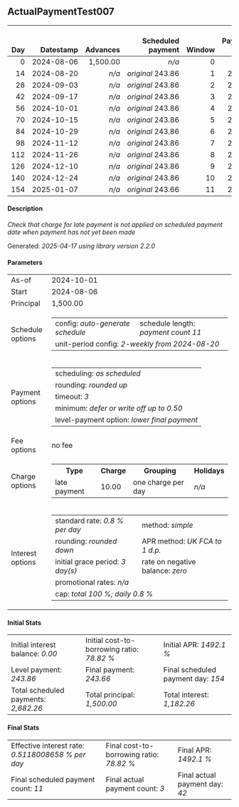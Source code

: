 <h2>ActualPaymentTest007</h2>
<table>
    <thead style="vertical-align: bottom;">
        <th style="text-align: right;">Day</th>
        <th style="text-align: right;">Datestamp</th>
        <th style="text-align: right;">Advances</th>
        <th style="text-align: right;">Scheduled payment</th>
        <th style="text-align: right;">Window</th>
        <th style="text-align: right;">Payment due</th>
        <th style="text-align: right;">Actual payments</th>
        <th style="text-align: right;">Generated payment</th>
        <th style="text-align: right;">Net effect</th>
        <th style="text-align: right;">Payment status</th>
        <th style="text-align: right;">Balance status</th>
        <th style="text-align: right;">Simple interest</th>
        <th style="text-align: right;">New interest</th>
        <th style="text-align: right;">New charges</th>
        <th style="text-align: right;">Principal portion</th>
        <th style="text-align: right;">Fee portion</th>
        <th style="text-align: right;">Interest portion</th>
        <th style="text-align: right;">Charges portion</th>
        <th style="text-align: right;">Fee rebate</th>
        <th style="text-align: right;">Principal balance</th>
        <th style="text-align: right;">Fee balance</th>
        <th style="text-align: right;">Interest balance</th>
        <th style="text-align: right;">Charges balance</th>
        <th style="text-align: right;">Settlement figure</th>
        <th style="text-align: right;">Fee rebate if&nbsp;settled</th>
    </thead>
    <tr style="text-align: right;">
        <td class="ci00">0</td>
        <td class="ci01" style="white-space: nowrap;">2024-08-06</td>
        <td class="ci02">1,500.00</td>
        <td class="ci03" style="white-space: nowrap;"><i>n/a<i></td>
        <td class="ci04">0</td>
        <td class="ci05">0.00</td>
        <td class="ci06"><i>n/a</i></td>
        <td class="ci07"><i>n/a</i></td>
        <td class="ci08">0.00</td>
        <td class="ci09"><i>none&nbsp;scheduled</i></td>
        <td class="ci10">open</td>
        <td class="ci11">0.0000</td>
        <td class="ci12">0.0000</td>
        <td class="ci13"><i>n/a</i></td>
        <td class="ci14">0.00</td>
        <td class="ci15">0.00</td>
        <td class="ci16">0.00</td>
        <td class="ci17">0.00</td>
        <td class="ci18">0.00</td>
        <td class="ci19">1,500.00</td>
        <td class="ci20">0.00</td>
        <td class="ci21">0.0000</td>
        <td class="ci22">0.00</td>
        <td class="ci23">1,500.00</td>
        <td class="ci24">0.00</td>
    </tr>
    <tr style="text-align: right;">
        <td class="ci00">14</td>
        <td class="ci01" style="white-space: nowrap;">2024-08-20</td>
        <td class="ci02"><i>n/a</i></td>
        <td class="ci03" style="white-space: nowrap;"><i>original</i> 243.86</td>
        <td class="ci04">1</td>
        <td class="ci05">243.86</td>
        <td class="ci06"><i>confirmed</i>&nbsp;243.86</td>
        <td class="ci07"><i>n/a</i></td>
        <td class="ci08">243.86</td>
        <td class="ci09"><i>payment&nbsp;made</i></td>
        <td class="ci10">open</td>
        <td class="ci11">168.0000</td>
        <td class="ci12">168.0000</td>
        <td class="ci13"><i>n/a</i></td>
        <td class="ci14">75.86</td>
        <td class="ci15">0.00</td>
        <td class="ci16">168.00</td>
        <td class="ci17">0.00</td>
        <td class="ci18">0.00</td>
        <td class="ci19">1,424.14</td>
        <td class="ci20">0.00</td>
        <td class="ci21">0.0000</td>
        <td class="ci22">0.00</td>
        <td class="ci23">1,424.14</td>
        <td class="ci24">0.00</td>
    </tr>
    <tr style="text-align: right;">
        <td class="ci00">28</td>
        <td class="ci01" style="white-space: nowrap;">2024-09-03</td>
        <td class="ci02"><i>n/a</i></td>
        <td class="ci03" style="white-space: nowrap;"><i>original</i> 243.86</td>
        <td class="ci04">2</td>
        <td class="ci05">243.86</td>
        <td class="ci06"><i>confirmed</i>&nbsp;243.86</td>
        <td class="ci07"><i>n/a</i></td>
        <td class="ci08">243.86</td>
        <td class="ci09"><i>payment&nbsp;made</i></td>
        <td class="ci10">open</td>
        <td class="ci11">159.5037</td>
        <td class="ci12">159.5037</td>
        <td class="ci13"><i>n/a</i></td>
        <td class="ci14">84.36</td>
        <td class="ci15">0.00</td>
        <td class="ci16">159.50</td>
        <td class="ci17">0.00</td>
        <td class="ci18">0.00</td>
        <td class="ci19">1,339.78</td>
        <td class="ci20">0.00</td>
        <td class="ci21">0.0000</td>
        <td class="ci22">0.00</td>
        <td class="ci23">1,339.78</td>
        <td class="ci24">0.00</td>
    </tr>
    <tr style="text-align: right;">
        <td class="ci00">42</td>
        <td class="ci01" style="white-space: nowrap;">2024-09-17</td>
        <td class="ci02"><i>n/a</i></td>
        <td class="ci03" style="white-space: nowrap;"><i>original</i> 243.86</td>
        <td class="ci04">3</td>
        <td class="ci05">243.86</td>
        <td class="ci06"><i>confirmed</i>&nbsp;243.86</td>
        <td class="ci07"><i>n/a</i></td>
        <td class="ci08">243.86</td>
        <td class="ci09"><i>payment&nbsp;made</i></td>
        <td class="ci10">open</td>
        <td class="ci11">150.0554</td>
        <td class="ci12">150.0554</td>
        <td class="ci13"><i>n/a</i></td>
        <td class="ci14">93.81</td>
        <td class="ci15">0.00</td>
        <td class="ci16">150.05</td>
        <td class="ci17">0.00</td>
        <td class="ci18">0.00</td>
        <td class="ci19">1,245.97</td>
        <td class="ci20">0.00</td>
        <td class="ci21">0.0000</td>
        <td class="ci22">0.00</td>
        <td class="ci23">1,245.97</td>
        <td class="ci24">0.00</td>
    </tr>
    <tr style="text-align: right;">
        <td class="ci00">56</td>
        <td class="ci01" style="white-space: nowrap;">2024-10-01</td>
        <td class="ci02"><i>n/a</i></td>
        <td class="ci03" style="white-space: nowrap;"><i>original</i> 243.86</td>
        <td class="ci04">4</td>
        <td class="ci05">243.86</td>
        <td class="ci06"><i>n/a</i></td>
        <td class="ci07"><i>n/a</i></td>
        <td class="ci08">243.86</td>
        <td class="ci09"><i>payment&nbsp;due</i></td>
        <td class="ci10">open</td>
        <td class="ci11">139.5486</td>
        <td class="ci12">139.5486</td>
        <td class="ci13"><i>n/a</i></td>
        <td class="ci14">104.32</td>
        <td class="ci15">0.00</td>
        <td class="ci16">139.54</td>
        <td class="ci17">0.00</td>
        <td class="ci18">0.00</td>
        <td class="ci19">1,141.65</td>
        <td class="ci20">0.00</td>
        <td class="ci21">0.0000</td>
        <td class="ci22">0.00</td>
        <td class="ci23">1,141.65</td>
        <td class="ci24">0.00</td>
    </tr>
    <tr style="text-align: right;">
        <td class="ci00">70</td>
        <td class="ci01" style="white-space: nowrap;">2024-10-15</td>
        <td class="ci02"><i>n/a</i></td>
        <td class="ci03" style="white-space: nowrap;"><i>original</i> 243.86</td>
        <td class="ci04">5</td>
        <td class="ci05">243.86</td>
        <td class="ci06"><i>n/a</i></td>
        <td class="ci07"><i>n/a</i></td>
        <td class="ci08">243.86</td>
        <td class="ci09"><i>not&nbsp;yet&nbsp;due</i></td>
        <td class="ci10">open</td>
        <td class="ci11">127.8648</td>
        <td class="ci12">127.8648</td>
        <td class="ci13"><i>n/a</i></td>
        <td class="ci14">116.00</td>
        <td class="ci15">0.00</td>
        <td class="ci16">127.86</td>
        <td class="ci17">0.00</td>
        <td class="ci18">0.00</td>
        <td class="ci19">1,025.65</td>
        <td class="ci20">0.00</td>
        <td class="ci21">0.0000</td>
        <td class="ci22">0.00</td>
        <td class="ci23">1,025.65</td>
        <td class="ci24">0.00</td>
    </tr>
    <tr style="text-align: right;">
        <td class="ci00">84</td>
        <td class="ci01" style="white-space: nowrap;">2024-10-29</td>
        <td class="ci02"><i>n/a</i></td>
        <td class="ci03" style="white-space: nowrap;"><i>original</i> 243.86</td>
        <td class="ci04">6</td>
        <td class="ci05">243.86</td>
        <td class="ci06"><i>n/a</i></td>
        <td class="ci07"><i>n/a</i></td>
        <td class="ci08">243.86</td>
        <td class="ci09"><i>not&nbsp;yet&nbsp;due</i></td>
        <td class="ci10">open</td>
        <td class="ci11">114.8728</td>
        <td class="ci12">114.8728</td>
        <td class="ci13"><i>n/a</i></td>
        <td class="ci14">128.99</td>
        <td class="ci15">0.00</td>
        <td class="ci16">114.87</td>
        <td class="ci17">0.00</td>
        <td class="ci18">0.00</td>
        <td class="ci19">896.66</td>
        <td class="ci20">0.00</td>
        <td class="ci21">0.0000</td>
        <td class="ci22">0.00</td>
        <td class="ci23">896.66</td>
        <td class="ci24">0.00</td>
    </tr>
    <tr style="text-align: right;">
        <td class="ci00">98</td>
        <td class="ci01" style="white-space: nowrap;">2024-11-12</td>
        <td class="ci02"><i>n/a</i></td>
        <td class="ci03" style="white-space: nowrap;"><i>original</i> 243.86</td>
        <td class="ci04">7</td>
        <td class="ci05">243.86</td>
        <td class="ci06"><i>n/a</i></td>
        <td class="ci07"><i>n/a</i></td>
        <td class="ci08">243.86</td>
        <td class="ci09"><i>not&nbsp;yet&nbsp;due</i></td>
        <td class="ci10">open</td>
        <td class="ci11">100.4259</td>
        <td class="ci12">100.4259</td>
        <td class="ci13"><i>n/a</i></td>
        <td class="ci14">143.44</td>
        <td class="ci15">0.00</td>
        <td class="ci16">100.42</td>
        <td class="ci17">0.00</td>
        <td class="ci18">0.00</td>
        <td class="ci19">753.22</td>
        <td class="ci20">0.00</td>
        <td class="ci21">0.0000</td>
        <td class="ci22">0.00</td>
        <td class="ci23">753.22</td>
        <td class="ci24">0.00</td>
    </tr>
    <tr style="text-align: right;">
        <td class="ci00">112</td>
        <td class="ci01" style="white-space: nowrap;">2024-11-26</td>
        <td class="ci02"><i>n/a</i></td>
        <td class="ci03" style="white-space: nowrap;"><i>original</i> 243.86</td>
        <td class="ci04">8</td>
        <td class="ci05">243.86</td>
        <td class="ci06"><i>n/a</i></td>
        <td class="ci07"><i>n/a</i></td>
        <td class="ci08">243.86</td>
        <td class="ci09"><i>not&nbsp;yet&nbsp;due</i></td>
        <td class="ci10">open</td>
        <td class="ci11">84.3606</td>
        <td class="ci12">84.3606</td>
        <td class="ci13"><i>n/a</i></td>
        <td class="ci14">159.50</td>
        <td class="ci15">0.00</td>
        <td class="ci16">84.36</td>
        <td class="ci17">0.00</td>
        <td class="ci18">0.00</td>
        <td class="ci19">593.72</td>
        <td class="ci20">0.00</td>
        <td class="ci21">0.0000</td>
        <td class="ci22">0.00</td>
        <td class="ci23">593.72</td>
        <td class="ci24">0.00</td>
    </tr>
    <tr style="text-align: right;">
        <td class="ci00">126</td>
        <td class="ci01" style="white-space: nowrap;">2024-12-10</td>
        <td class="ci02"><i>n/a</i></td>
        <td class="ci03" style="white-space: nowrap;"><i>original</i> 243.86</td>
        <td class="ci04">9</td>
        <td class="ci05">243.86</td>
        <td class="ci06"><i>n/a</i></td>
        <td class="ci07"><i>n/a</i></td>
        <td class="ci08">243.86</td>
        <td class="ci09"><i>not&nbsp;yet&nbsp;due</i></td>
        <td class="ci10">open</td>
        <td class="ci11">66.4966</td>
        <td class="ci12">66.4966</td>
        <td class="ci13"><i>n/a</i></td>
        <td class="ci14">177.37</td>
        <td class="ci15">0.00</td>
        <td class="ci16">66.49</td>
        <td class="ci17">0.00</td>
        <td class="ci18">0.00</td>
        <td class="ci19">416.35</td>
        <td class="ci20">0.00</td>
        <td class="ci21">0.0000</td>
        <td class="ci22">0.00</td>
        <td class="ci23">416.35</td>
        <td class="ci24">0.00</td>
    </tr>
    <tr style="text-align: right;">
        <td class="ci00">140</td>
        <td class="ci01" style="white-space: nowrap;">2024-12-24</td>
        <td class="ci02"><i>n/a</i></td>
        <td class="ci03" style="white-space: nowrap;"><i>original</i> 243.86</td>
        <td class="ci04">10</td>
        <td class="ci05">243.86</td>
        <td class="ci06"><i>n/a</i></td>
        <td class="ci07"><i>n/a</i></td>
        <td class="ci08">243.86</td>
        <td class="ci09"><i>not&nbsp;yet&nbsp;due</i></td>
        <td class="ci10">open</td>
        <td class="ci11">46.6312</td>
        <td class="ci12">46.6312</td>
        <td class="ci13"><i>n/a</i></td>
        <td class="ci14">197.23</td>
        <td class="ci15">0.00</td>
        <td class="ci16">46.63</td>
        <td class="ci17">0.00</td>
        <td class="ci18">0.00</td>
        <td class="ci19">219.12</td>
        <td class="ci20">0.00</td>
        <td class="ci21">0.0000</td>
        <td class="ci22">0.00</td>
        <td class="ci23">219.12</td>
        <td class="ci24">0.00</td>
    </tr>
    <tr style="text-align: right;">
        <td class="ci00">154</td>
        <td class="ci01" style="white-space: nowrap;">2025-01-07</td>
        <td class="ci02"><i>n/a</i></td>
        <td class="ci03" style="white-space: nowrap;"><i>original</i> 243.66</td>
        <td class="ci04">11</td>
        <td class="ci05">243.66</td>
        <td class="ci06"><i>n/a</i></td>
        <td class="ci07"><i>n/a</i></td>
        <td class="ci08">243.66</td>
        <td class="ci09"><i>not&nbsp;yet&nbsp;due</i></td>
        <td class="ci10">closed</td>
        <td class="ci11">24.5414</td>
        <td class="ci12">24.5414</td>
        <td class="ci13"><i>n/a</i></td>
        <td class="ci14">219.12</td>
        <td class="ci15">0.00</td>
        <td class="ci16">24.54</td>
        <td class="ci17">0.00</td>
        <td class="ci18">0.00</td>
        <td class="ci19">0.00</td>
        <td class="ci20">0.00</td>
        <td class="ci21">0.0000</td>
        <td class="ci22">0.00</td>
        <td class="ci23">0.00</td>
        <td class="ci24">0.00</td>
    </tr>
</table>

<h4>Description</h4>
<p><i>Check that charge for late payment is not applied on scheduled payment date when payment has not yet been made</i></p>
<p>Generated: <i>2025-04-17 using library version 2.2.0</i></p>
<h4>Parameters</h4>
<table>
    <tr>
        <td>As-of</td>
        <td>2024-10-01</td>
    </tr>
    <tr>
        <td>Start</td>
        <td>2024-08-06</td>
    </tr>
    <tr>
        <td>Principal</td>
        <td>1,500.00</td>
    </tr>
    <tr>
        <td>Schedule options</td>
        <td>
            <table>
                <tr>
                    <td>config: <i>auto-generate schedule</i></td>
                    <td>schedule length: <i><i>payment count</i> 11</i></td>
                </tr>
                <tr>
                    <td colspan="2" style="white-space: nowrap;">unit-period config: <i>2-weekly from 2024-08-20</i></td>
                </tr>
            </table>
        </td>
    </tr>
    <tr>
        <td>Payment options</td>
        <td>
            <table>
                <tr>
                    <td>scheduling: <i>as scheduled</i></td>
                </tr>
                <tr>
                    <td>rounding: <i>rounded up</i></td>
                </tr>
                <tr>
                    <td>timeout: <i>3</i></td>
                </tr>
                <tr>
                    <td>minimum: <i>defer&nbsp;or&nbsp;write&nbsp;off&nbsp;up&nbsp;to&nbsp;0.50</i></td>
                </tr>
                <tr>
                    <td>level-payment option: <i>lower&nbsp;final&nbsp;payment</i></td>
                </tr>
            </table>
        </td>
    </tr>
    <tr>
        <td>Fee options</td>
        <td>no fee
        </td>
    </tr>
    <tr>
        <td>Charge options</td>
        <td>
            <table>
                <tr>
                    <th>Type</th>
                    <th>Charge</th>
                    <th>Grouping</th>
                    <th>Holidays</th>
                </tr>
                <tr>
                    <td>late payment</td>
                    <td>10.00</td><td>one charge per day</td><td><i>n/a</i></td>
                </tr>
            </table>
        </td>
    </tr>
    <tr>
        <td>Interest options</td>
        <td>
            <table>
                <tr>
                    <td>standard rate: <i>0.8 % per day</i></td>
                    <td>method: <i>simple</i></td>
                </tr>
                <tr>
                    <td>rounding: <i>rounded down</i></td>
                    <td>APR method: <i>UK FCA to 1 d.p.</i></td>
                </tr>
                <tr>
                    <td>initial grace period: <i>3 day(s)</i></td>
                    <td>rate on negative balance: <i>zero</i></td>
                </tr>
                <tr>
                    <td colspan="2">promotional rates: <i><i>n/a</i></i></td>
                </tr>
                <tr>
                    <td colspan="2">cap: <i>total 100 %; daily 0.8 %</td>
                </tr>
            </table>
        </td>
    </tr>
</table>
<h4>Initial Stats</h4>
<table>
    <tr>
        <td>Initial interest balance: <i>0.00</i></td>
        <td>Initial cost-to-borrowing ratio: <i>78.82 %</i></td>
        <td>Initial APR: <i>1492.1 %</i></td>
    </tr>
    <tr>
        <td>Level payment: <i>243.86</i></td>
        <td>Final payment: <i>243.66</i></td>
        <td>Final scheduled payment day: <i>154</i></td>
    </tr>
    <tr>
        <td>Total scheduled payments: <i>2,682.26</i></td>
        <td>Total principal: <i>1,500.00</i></td>
        <td>Total interest: <i>1,182.26</i></td>
    </tr>
</table>

<h4>Final Stats</h4>
<table>
    <tr>
        <td>Effective interest rate: <i>0.5118008658 % per day</i></td>
        <td>Final cost-to-borrowing ratio: <i>78.82 %</i></td>
        <td>Final APR: <i>1492.1 %</i></td>
    </tr>
    <tr>
        <td>Final scheduled payment count: <i>11</i></td>
        <td>Final actual payment count: <i>3</i></td>
        <td>Final actual payment day: <i>42</i></td>
    </tr>
</table>
